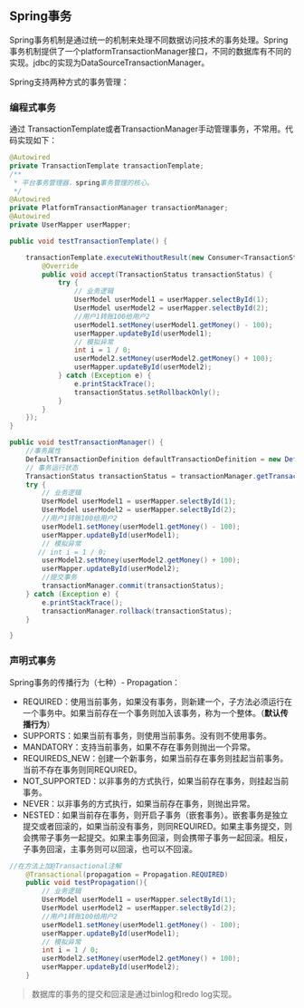## Spring事务

Spring事务机制是通过统一的机制来处理不同数据访问技术的事务处理。Spring事务机制提供了一个platformTransactionManager接口，不同的数据库有不同的实现。jdbc的实现为DataSourceTransactionManager。

Spring支持两种方式的事务管理：

### 编程式事务

通过 TransactionTemplate或者TransactionManager手动管理事务，不常用。代码实现如下：

```java
@Autowired
private TransactionTemplate transactionTemplate;
/**
 * 平台事务管理器，spring事务管理的核心。
 */
@Autowired
private PlatformTransactionManager transactionManager;
@Autowired
private UserMapper userMapper;

public void testTransactionTemplate() {

    transactionTemplate.executeWithoutResult(new Consumer<TransactionStatus>() {
        @Override
        public void accept(TransactionStatus transactionStatus) {
            try {
                // 业务逻辑
                UserModel userModel1 = userMapper.selectById(1);
                UserModel userModel2 = userMapper.selectById(2);
                //用户1转账100给用户2
                userModel1.setMoney(userModel1.getMoney() - 100);
                userMapper.updateById(userModel1);
                // 模拟异常
                int i = 1 / 0;
                userModel2.setMoney(userModel2.getMoney() + 100);
                userMapper.updateById(userModel2);
            } catch (Exception e) {
                e.printStackTrace();
                transactionStatus.setRollbackOnly();
            }
        }
    });
}

public void testTransactionManager() {
    //事务属性
    DefaultTransactionDefinition defaultTransactionDefinition = new DefaultTransactionDefinition();
    // 事务运行状态
    TransactionStatus transactionStatus = transactionManager.getTransaction(defaultTransactionDefinition);
    try {
        // 业务逻辑
        UserModel userModel1 = userMapper.selectById(1);
        UserModel userModel2 = userMapper.selectById(2);
        //用户1转账100给用户2
        userModel1.setMoney(userModel1.getMoney() - 100);
        userMapper.updateById(userModel1);
        // 模拟异常
       // int i = 1 / 0;
        userModel2.setMoney(userModel2.getMoney() + 100);
        userMapper.updateById(userModel2);
        //提交事务
        transactionManager.commit(transactionStatus);
    } catch (Exception e) {
        e.printStackTrace();
        transactionManager.rollback(transactionStatus);
    }

}
```

### 声明式事务

Spring事务的传播行为（七种）- Propagation：

- REQUIRED：使用当前事务，如果没有事务，则新建一个，子方法必须运行在一个事务中。如果当前存在一个事务则加入该事务，称为一个整体。（**默认传播行为**）
- SUPPORTS：如果当前有事务，则使用当前事务。没有则不使用事务。
- MANDATORY：支持当前事务，如果不存在事务则抛出一个异常。
- REQUIREDS_NEW：创建一个新事务，如果当前存在事务则挂起当前事务。当前不存在事务则同REQUIRED。
- NOT_SUPPORTED：以非事务的方式执行，如果当前存在事务，则挂起当前事务。
- NEVER：以非事务的方式执行，如果当前存在事务，则抛出异常。
- NESTED：如果当前存在事务，则开启子事务（嵌套事务）。嵌套事务是独立提交或者回滚的，如果当前没有事务，则同REQUIRED。如果主事务提交，则会携带子事务一起提交。如果主事务回滚，则会携带子事务一起回滚。相反，子事务回滚，主事务则可以回滚，也可以不回滚。

```java
//在方法上加@Transactional注解
    @Transactional(propagation = Propagation.REQUIRED)
    public void testPropagation(){
        // 业务逻辑
        UserModel userModel1 = userMapper.selectById(1);
        UserModel userModel2 = userMapper.selectById(2);
        //用户1转账100给用户2
        userModel1.setMoney(userModel1.getMoney() - 100);
        userMapper.updateById(userModel1);
        // 模拟异常
        int i = 1 / 0;
        userModel2.setMoney(userModel2.getMoney() + 100);
        userMapper.updateById(userModel2);
    }
```

> 数据库的事务的提交和回滚是通过binlog和redo log实现。
